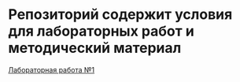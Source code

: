 # Репозиторий содержит условия для лабораторных работ и методический материал

[Лабораторная работа №1](LW1.pdf)

